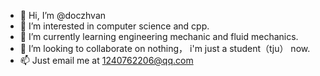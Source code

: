 - 👋 Hi, I’m @doczhvan
- 👀 I’m interested in computer science and cpp.
- 🌱 I’m currently learning engineering mechanic and fluid mechanics.
- 💞️ I’m looking to collaborate on nothing， i'm just a student（tju） now.
- 📫 Just email me at 1240762206@qq.com

<!---
doczhvan/doczhvan is a ✨ special ✨ repository because its `README.md` (this file) appears on your GitHub profile.
You can click the Preview link to take a look at your changes.
--->
